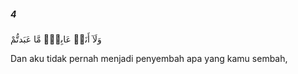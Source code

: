 ##### 4

<span class="ayah">وَلَآ أَنَا۠ عَابِدٌۭ مَّا عَبَدتُّمْ</span>

<span class="ayah_translation">Dan aku tidak pernah menjadi penyembah apa yang kamu sembah,</span>
